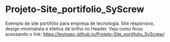 # Projeto-Site_portifolio_SyScrew
Exemplo de site portifólio para empresa de tecnologia.
Site responsivo, design minimalista e efeitos de brilho no Header.
Veja como ficou acessando o link: https://levinasc.github.io/Projeto-Site_portifolio_SyScrew/
